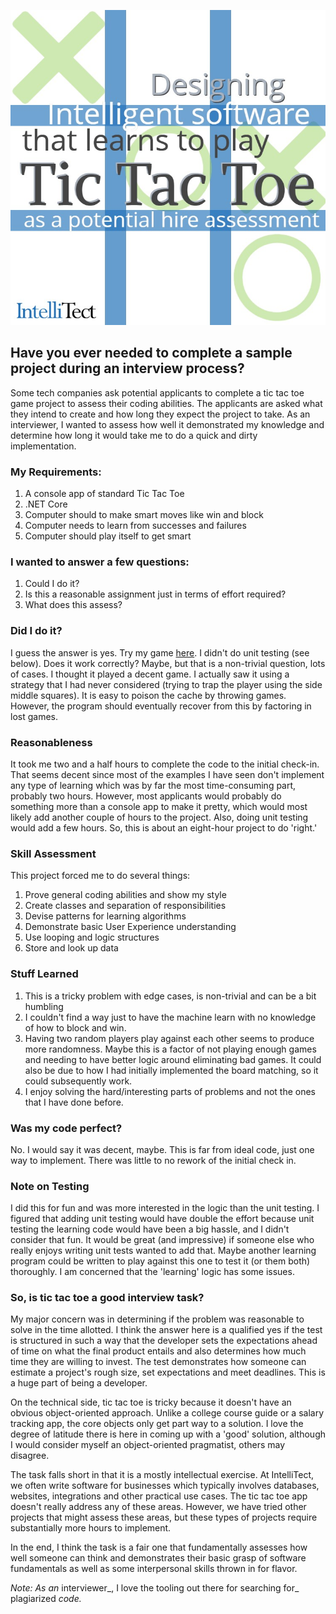 
![](https://raw.githubusercontent.com/worseTyler/MarkdownBlogs/main/2018/09/tic-tac-toe-game/images/tictactoe.jpg)

## Have you ever needed to complete a sample project during an interview process?

Some tech companies ask potential applicants to complete a tic tac toe game project to assess their coding abilities. The applicants are asked what they intend to create and how long they expect the project to take. As an interviewer, I wanted to assess how well it demonstrated my knowledge and determine how long it would take me to do a quick and dirty implementation.

### My Requirements:

1. A console app of standard Tic Tac Toe
2. .NET Core
3. Computer should to make smart moves like win and block
4. Computer needs to learn from successes and failures
5. Computer should play itself to get smart

### [](https://github.com/IntelliTect-Samples/TicTacToe#i-wanted-to-answer-a-few-questions)I wanted to answer a few questions:

1. Could I do it?
2. Is this a reasonable assignment just in terms of effort required?
3. What does this assess?

### Did I do it?

I guess the answer is yes. Try my game [here](https://repl.it/@ericksong/TicTacToe). I didn't do unit testing (see below). Does it work correctly? Maybe, but that is a non-trivial question, lots of cases. I thought it played a decent game. I actually saw it using a strategy that I had never considered (trying to trap the player using the side middle squares). It is easy to poison the cache by throwing games. However, the program should eventually recover from this by factoring in lost games.

### [](https://github.com/IntelliTect-Samples/TicTacToe#reasonableness)Reasonableness

It took me two and a half hours to complete the code to the initial check-in. That seems decent since most of the examples I have seen don't implement any type of learning which was by far the most time-consuming part, probably two hours. However, most applicants would probably do something more than a console app to make it pretty, which would most likely add another couple of hours to the project. Also, doing unit testing would add a few hours. So, this is about an eight-hour project to do 'right.'

### [](https://github.com/IntelliTect-Samples/TicTacToe#skill-assessment)Skill Assessment

This project forced me to do several things:

1. Prove general coding abilities and show my style
2. Create classes and separation of responsibilities
3. Devise patterns for learning algorithms
4. Demonstrate basic User Experience understanding
5. Use looping and logic structures
6. Store and look up data

### [](https://github.com/IntelliTect-Samples/TicTacToe#stuff-learned)Stuff Learned

1. This is a tricky problem with edge cases, is non-trivial and can be a bit humbling
2. I couldn't find a way just to have the machine learn with no knowledge of how to block and win.
3. Having two random players play against each other seems to produce more randomness. Maybe this is a factor of not playing enough games and needing to have better logic around eliminating bad games. It could also be due to how I had initially implemented the board matching, so it could subsequently work.
4. I enjoy solving the hard/interesting parts of problems and not the ones that I have done before.

### Was my code perfect?

No. I would say it was decent, maybe. This is far from ideal code, just one way to implement. There was little to no rework of the initial check in.

### [](https://github.com/IntelliTect-Samples/TicTacToe#note-on-testing)Note on Testing

I did this for fun and was more interested in the logic than the unit testing. I figured that adding unit testing would have double the effort because unit testing the learning code would have been a big hassle, and I didn't consider that fun. It would be great (and impressive) if someone else who really enjoys writing unit tests wanted to add that. Maybe another learning program could be written to play against this one to test it (or them both) thoroughly. I am concerned that the 'learning' logic has some issues.

### So, is tic tac toe a good interview task?

My major concern was in determining if the problem was reasonable to solve in the time allotted. I think the answer here is a qualified yes if the test is structured in such a way that the developer sets the expectations ahead of time on what the final product entails and also determines how much time they are willing to invest. The test demonstrates how someone can estimate a project's rough size, set expectations and meet deadlines. This is a huge part of being a developer.

On the technical side, tic tac toe is tricky because it doesn't have an obvious object-oriented approach. Unlike a college course guide or a salary tracking app, the core objects only get part way to a solution. I love the degree of latitude there is here in coming up with a 'good' solution, although I would consider myself an object-oriented pragmatist, others may disagree.

The task falls short in that it is a mostly intellectual exercise. At IntelliTect, we often write software for businesses which typically involves databases, websites, integrations and other practical use cases. The tic tac toe app doesn't really address any of these areas. However, we have tried other projects that might assess these areas, but these types of projects require substantially more hours to implement.

In the end, I think the task is a fair one that fundamentally assesses how well someone can think and demonstrates their basic grasp of software fundamentals as well as some interpersonal skills thrown in for flavor.

_Note: As an_ interviewer_, I love the tooling out there for searching for_ plagiarized _code._
